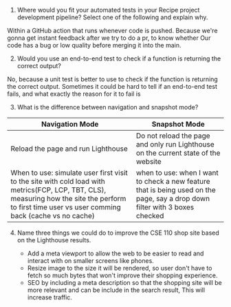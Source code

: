 1. Where would you fit your automated tests in your Recipe project development pipeline? Select one of the following and explain why.

Within a GitHub action that runs whenever code is pushed. Because we're gonna get instant feedback after we try to do a pr, to know whether 
Our code has a bug or low quality before merging it into the main.

2. Would you use an end-to-end test to check if a function is returning the correct output?

No, because a unit test is better to use to check if the function is returning the correct output.
Sometimes it could be hard to tell if an end-to-end test fails, and what exactly the reason for it to fail is

3. What is the difference between navigation and snapshot mode?

| Navigation Mode          | Snapshot Mode                  | 
|-------------------------|------------------------------|
|Reload the page and run Lighthouse          | Do not reload the page and only run Lighthouse on the current state of the website|
|When to use: simulate user first visit to the site with cold load with metrics(FCP, LCP, TBT, CLS), measuring how the site the perform to first time user vs user comming back (cache vs no cache)   | when to use: when I want to check a new feature that is being used on the page, say a drop down filter with 3 boxes checked|
4. Name three things we could do to improve the CSE 110 shop site based on the Lighthouse results.

   - Add a meta viewport to allow the web to be easier to read and interact with on smaller screens like phones.
   - Resize image to the size it will be rendered, so user don't have to fetch so much bytes that won't improve their shopping experience.
   - SEO by including a meta description so that the shopping site will be more relevant and can be include in the search result, This will increase traffic.
